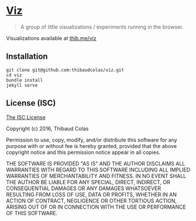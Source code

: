 # [Viz](https://thib.me/viz/)

> A group of little visualizations / experiments running in the browser.

Visualizations available at [thib.me/viz](https://thib.me/viz/)

## Installation

```
git clone git@github.com:thibaudcolas/viz.git
cd viz
bundle install
jekyll serve
```

## License (ISC)

[The ISC License](https://en.wikipedia.org/wiki/ISC_license)

Copyright (c) 2016, Thibaud Colas

Permission to use, copy, modify, and/or distribute this software for any purpose with or without fee is hereby granted, provided that the above copyright notice and this permission notice appear in all copies.

THE SOFTWARE IS PROVIDED "AS IS" AND THE AUTHOR DISCLAIMS ALL WARRANTIES WITH REGARD TO THIS SOFTWARE INCLUDING ALL IMPLIED WARRANTIES OF MERCHANTABILITY AND FITNESS. IN NO EVENT SHALL THE AUTHOR BE LIABLE FOR ANY SPECIAL, DIRECT, INDIRECT, OR CONSEQUENTIAL DAMAGES OR ANY DAMAGES WHATSOEVER RESULTING FROM LOSS OF USE, DATA OR PROFITS, WHETHER IN AN ACTION OF CONTRACT, NEGLIGENCE OR OTHER TORTIOUS ACTION, ARISING OUT OF OR IN CONNECTION WITH THE USE OR PERFORMANCE OF THIS SOFTWARE.

